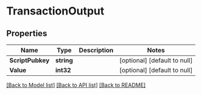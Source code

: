 # TransactionOutput

## Properties
Name | Type | Description | Notes
------------ | ------------- | ------------- | -------------
**ScriptPubkey** | **string** |  | [optional] [default to null]
**Value** | **int32** |  | [optional] [default to null]

[[Back to Model list]](../README.md#documentation-for-models) [[Back to API list]](../README.md#documentation-for-api-endpoints) [[Back to README]](../README.md)

